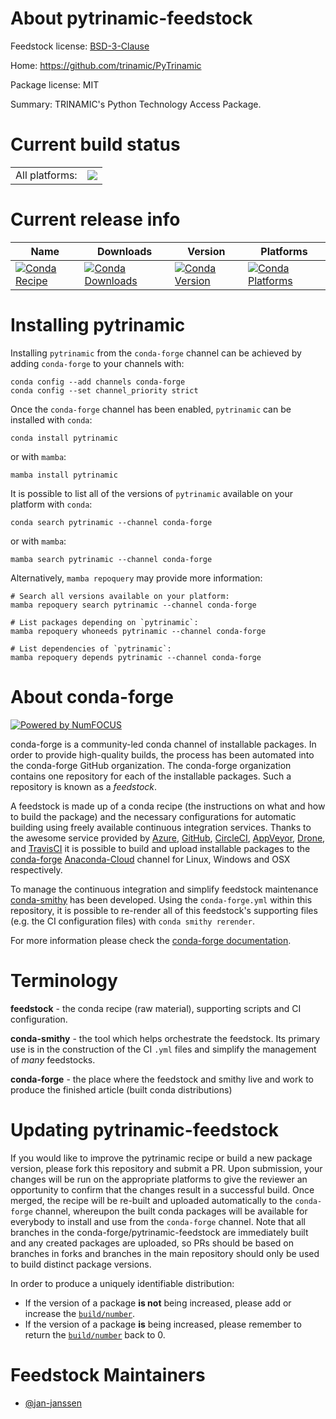 About pytrinamic-feedstock
==========================

Feedstock license: [BSD-3-Clause](https://github.com/conda-forge/pytrinamic-feedstock/blob/main/LICENSE.txt)

Home: https://github.com/trinamic/PyTrinamic

Package license: MIT

Summary: TRINAMIC's Python Technology Access Package.

Current build status
====================


<table><tr><td>All platforms:</td>
    <td>
      <a href="https://dev.azure.com/conda-forge/feedstock-builds/_build/latest?definitionId=20701&branchName=main">
        <img src="https://dev.azure.com/conda-forge/feedstock-builds/_apis/build/status/pytrinamic-feedstock?branchName=main">
      </a>
    </td>
  </tr>
</table>

Current release info
====================

| Name | Downloads | Version | Platforms |
| --- | --- | --- | --- |
| [![Conda Recipe](https://img.shields.io/badge/recipe-pytrinamic-green.svg)](https://anaconda.org/conda-forge/pytrinamic) | [![Conda Downloads](https://img.shields.io/conda/dn/conda-forge/pytrinamic.svg)](https://anaconda.org/conda-forge/pytrinamic) | [![Conda Version](https://img.shields.io/conda/vn/conda-forge/pytrinamic.svg)](https://anaconda.org/conda-forge/pytrinamic) | [![Conda Platforms](https://img.shields.io/conda/pn/conda-forge/pytrinamic.svg)](https://anaconda.org/conda-forge/pytrinamic) |

Installing pytrinamic
=====================

Installing `pytrinamic` from the `conda-forge` channel can be achieved by adding `conda-forge` to your channels with:

```
conda config --add channels conda-forge
conda config --set channel_priority strict
```

Once the `conda-forge` channel has been enabled, `pytrinamic` can be installed with `conda`:

```
conda install pytrinamic
```

or with `mamba`:

```
mamba install pytrinamic
```

It is possible to list all of the versions of `pytrinamic` available on your platform with `conda`:

```
conda search pytrinamic --channel conda-forge
```

or with `mamba`:

```
mamba search pytrinamic --channel conda-forge
```

Alternatively, `mamba repoquery` may provide more information:

```
# Search all versions available on your platform:
mamba repoquery search pytrinamic --channel conda-forge

# List packages depending on `pytrinamic`:
mamba repoquery whoneeds pytrinamic --channel conda-forge

# List dependencies of `pytrinamic`:
mamba repoquery depends pytrinamic --channel conda-forge
```


About conda-forge
=================

[![Powered by
NumFOCUS](https://img.shields.io/badge/powered%20by-NumFOCUS-orange.svg?style=flat&colorA=E1523D&colorB=007D8A)](https://numfocus.org)

conda-forge is a community-led conda channel of installable packages.
In order to provide high-quality builds, the process has been automated into the
conda-forge GitHub organization. The conda-forge organization contains one repository
for each of the installable packages. Such a repository is known as a *feedstock*.

A feedstock is made up of a conda recipe (the instructions on what and how to build
the package) and the necessary configurations for automatic building using freely
available continuous integration services. Thanks to the awesome service provided by
[Azure](https://azure.microsoft.com/en-us/services/devops/), [GitHub](https://github.com/),
[CircleCI](https://circleci.com/), [AppVeyor](https://www.appveyor.com/),
[Drone](https://cloud.drone.io/welcome), and [TravisCI](https://travis-ci.com/)
it is possible to build and upload installable packages to the
[conda-forge](https://anaconda.org/conda-forge) [Anaconda-Cloud](https://anaconda.org/)
channel for Linux, Windows and OSX respectively.

To manage the continuous integration and simplify feedstock maintenance
[conda-smithy](https://github.com/conda-forge/conda-smithy) has been developed.
Using the ``conda-forge.yml`` within this repository, it is possible to re-render all of
this feedstock's supporting files (e.g. the CI configuration files) with ``conda smithy rerender``.

For more information please check the [conda-forge documentation](https://conda-forge.org/docs/).

Terminology
===========

**feedstock** - the conda recipe (raw material), supporting scripts and CI configuration.

**conda-smithy** - the tool which helps orchestrate the feedstock.
                   Its primary use is in the construction of the CI ``.yml`` files
                   and simplify the management of *many* feedstocks.

**conda-forge** - the place where the feedstock and smithy live and work to
                  produce the finished article (built conda distributions)


Updating pytrinamic-feedstock
=============================

If you would like to improve the pytrinamic recipe or build a new
package version, please fork this repository and submit a PR. Upon submission,
your changes will be run on the appropriate platforms to give the reviewer an
opportunity to confirm that the changes result in a successful build. Once
merged, the recipe will be re-built and uploaded automatically to the
`conda-forge` channel, whereupon the built conda packages will be available for
everybody to install and use from the `conda-forge` channel.
Note that all branches in the conda-forge/pytrinamic-feedstock are
immediately built and any created packages are uploaded, so PRs should be based
on branches in forks and branches in the main repository should only be used to
build distinct package versions.

In order to produce a uniquely identifiable distribution:
 * If the version of a package **is not** being increased, please add or increase
   the [``build/number``](https://docs.conda.io/projects/conda-build/en/latest/resources/define-metadata.html#build-number-and-string).
 * If the version of a package **is** being increased, please remember to return
   the [``build/number``](https://docs.conda.io/projects/conda-build/en/latest/resources/define-metadata.html#build-number-and-string)
   back to 0.

Feedstock Maintainers
=====================

* [@jan-janssen](https://github.com/jan-janssen/)

